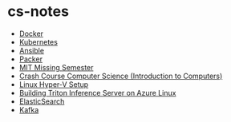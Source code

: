 # cs-notes

- [Docker](https://github.com/liulanze/cs-notes/blob/main/notes/docker.md)
- [Kubernetes](https://github.com/liulanze/cs-notes/blob/main/notes/kubernetes.md)
- [Ansible](https://github.com/liulanze/cs-notes/blob/main/notes/ansible.md)
- [Packer](https://github.com/liulanze/cs-notes/blob/main/notes/packer.md)
- [MIT Missing Semester](https://github.com/liulanze/mit-missing-semester)
- [Crash Course Computer Science (Introduction to
  Computers)](https://github.com/liulanze/cs-notes/blob/main/notes/crash-course-cs.md)
- [Linux Hyper-V
  Setup](https://github.com/liulanze/cs-notes/blob/main/notes/linux-hyper-v-setup.md)
- [Building Triton Inference Server on Azure
  Linux](https://github.com/liulanze/cs-notes/blob/main/notes/tritonserver.md)
- [ElasticSearch](https://github.com/liulanze/cs-notes/blob/main/notes/elasticsearch.md)
- [Kafka](https://github.com/liulanze/cs-notes/blob/main/notes/kafka.md)
